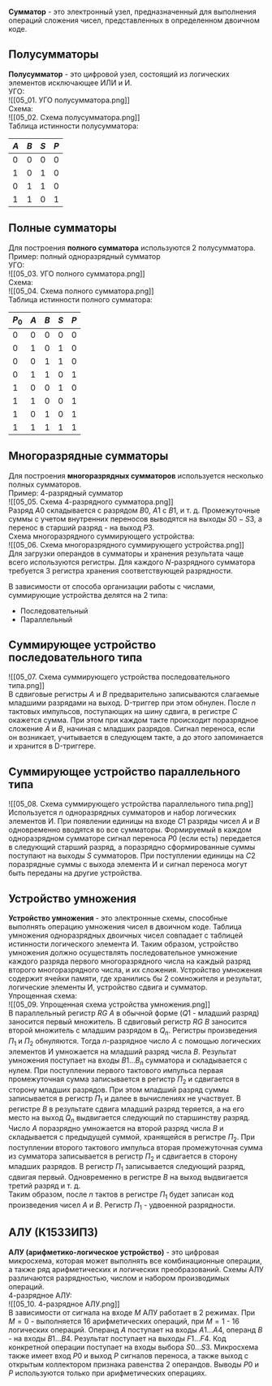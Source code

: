 **Сумматор** - это электронный узел, предназначенный для выполнения операций сложения чисел, представленных в определенном двоичном коде.  
## Полусумматоры
**Полусумматор** - это цифровой узел, состоящий из логических элементов исключающее ИЛИ и И.  
УГО:  
![[05_01. УГО полусумматора.png]]  
Схема:  
![[05_02. Схема полусумматора.png]]  
Таблица истинности полусумматора:  

| $A$ | $B$ | $S$ | $P$ |
| ---- | ---- | ---- | ---- |
| 0 | 0 | 0 | 0 |
| 1 | 0 | 1 | 0 |
| 0 | 1 | 1 | 0 |
| 1 | 1 | 0 | 1 |

## Полные сумматоры
Для построения **полного сумматора** используются 2 полусумматора.
Пример: полный одноразрядный сумматор  
УГО:  
![[05_03. УГО полного сумматора.png]]  
Схема:  
![[05_04. Схема полного сумматора.png]]  
Таблица истинности полного сумматора:  

| $P_0$ | $A$ | $B$ | $S$ | $P$ |
| ---- | ---- | ---- | ---- | ---- |
| 0 | 0 | 0 | 0 | 0 |
| 0 | 1 | 0 | 1 | 0 |
| 0 | 0 | 1 | 1 | 0 |
| 0 | 1 | 1 | 0 | 1 |
| 1 | 0 | 0 | 1 | 0 |
| 1 | 1 | 0 | 0 | 1 |
| 1 | 0 | 1 | 0 | 1 |
| 1 | 1 | 1 | 1 | 1 |

## Многоразрядные сумматоры
Для построения **многоразрядных сумматоров** используется несколько полных сумматоров.  
Пример: 4-разрядный сумматор  
![[05_05. Схема 4-разрядного сумматора.png]]  
Разряд $A0$ складывается с разрядом $B0$, $A1$ с $B1$, и т. д. Промежуточные суммы с учетом внутренних переносов выводятся на выходы $S0-S3$, а перенос в старший разряд - на выход $P3$.  
Схема многоразрядного суммирующего устройства:  
![[05_06. Схема многоразрядного суммирующего устройства.png]]  
Для загрузки операндов в сумматоры и хранения результата чаще всего используются регистры. Для каждого $N$-разрядного сумматора требуется 3 регистра хранения соответствующей разрядности.  
  
В зависимости от способа организации работы с числами, суммирующие устройства делятся на 2 типа:
- Последовательный
- Параллельный
## Суммирующее устройство последовательного типа
![[05_07. Схема суммирующего устройства последовательного типа.png]]  
В сдвиговые регистры $A$ и $B$ предварительно записываются слагаемые младшими разрядами на выход. D-триггер при этом обнулен. После $n$ тактовых импульсов, поступающих на шину сдвига, в регистре $C$ окажется сумма. При этом при каждом такте происходит поразрядное сложение $A$ и $B$, начиная с младших разрядов. Сигнал переноса, если он возникает, учитывается в следующем такте, а до этого запоминается и хранится в D-триггере. 
## Суммирующее устройство параллельного типа
![[05_08. Схема суммирующего устройства параллельного типа.png]]  
Используется $n$ одноразрядных сумматоров и набор логических элементов И. При появлении единицы на входе $C1$ разряды чисел $A$ и $B$ одновременно вводятся во все сумматоры. Формируемый в каждом одноразрядном сумматоре сигнал переноса $P0$ (если есть) передается в следующий старший разряд, а поразрядно сформированные суммы поступают на выходы $S$ сумматоров. При поступлении единицы на $C2$ поразрядные суммы с выхода элемента И и сигнал переноса могут быть переданы на другие устройства.
## Устройство умножения
**Устройство умножения** - это электронные схемы, способные выполнять операцию умножения чисел в двоичном коде. Таблица умножения одноразрядных двоичных чисел совпадает с таблицей истинности логического элемента И. Таким образом, устройство умножения должно осуществлять последовательное умножение каждого разряда первого многоразрядного числа на каждый разряд второго многоразрядного числа, и их сложения. Устройство умножения содержит ячейки памяти, где хранились бы 2 сомножителя и результат, логические элементы И, устройство сдвига и сумматор.  
Упрощенная схема:  
![[05_09. Упрощенная схема устройства умножения.png]]  
В параллельный регистр $RG$ $A$ в обычной форме ($Q1$ - младший разряд) заносится первый множитель. В сдвиговый регистр $RG$ $B$ заносится второй множитель с младшим разрядом в $Q_n$. Регистры произведения $П_1$ и $П_2$ обнуляются. Тогда $n$-разрядное число $A$ с помощью логических элементов И умножается на младший разряд числа $B$. Результат умножения поступает на входы $B1$$...B_n$ сумматора и складывается с нулем. При поступлении первого тактового импульса первая промежуточная сумма записывается в регистр $П_2$ и сдвигается в сторону младших разрядов. При этом младший разряд суммы записывается в регистр $П_1$ и далее в вычислениях не участвует. В регистре $B$ в результате сдвига младший разряд теряется, а на его место на выход $Q_n$ выдвигается следующий по старшинству разряд. Число $A$ поразрядно умножается на второй разряд числа $B$ и складывается с предыдущей суммой, хранящейся в регистре $П_2$. При поступлении второго тактового импульса вторая промежуточная сумма из сумматора записывается в регистр $П_2$ и сдвигается в сторону младших разрядов. В регистр $П_1$ записывается следующий разряд, сдвигая первый. Одновременно в регистре $B$ на выход выдвигается третий разряд и т. д.  
Таким образом, после $n$ тактов в регистре $П_1$ будет записан код произведения чисел $A$ и $B$. Регистр $П_1$ - удвоенной разрядности.
## АЛУ (К1533ИП3)
**АЛУ (арифметико-логическое устройство)** - это цифровая микросхема, которая может выполнять все комбинационные операции, а также ряд арифметических и логических преобразований. Схемы АЛУ различаются разрядностью, числом и набором производимых операций.  
4-разрядное АЛУ:  
![[05_10. 4-разрядное АЛУ.png]]  
В зависимости от сигнала на входе $M$ АЛУ работает в 2 режимах. При $M = 0$ - выполняется 16 арифметических операций, при $M=1$ - 16 логических операций. Операнд $A$ поступает на входы $A1$$...A4$, операнд $B$ - на входы $B1$$...B4$. Результат поступает на выходы $F1$$...F4$. Код конкретной операции поступает на входы выбора $S0$$...S3$. Микросхема также имеет вход $P0$ и выход $P$ сигналов переноса, а также выход с открытым коллектором признака равенства 2 операндов. Выводы $P0$ и $P$ используются только при арифметических операциях. 